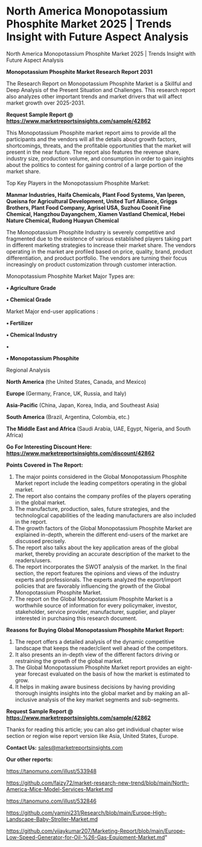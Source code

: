 # North America Monopotassium Phosphite Market 2025 | Trends Insight with Future Aspect Analysis
North America Monopotassium Phosphite Market 2025 | Trends Insight with Future Aspect Analysis

<strong>Monopotassium Phosphite Market Research Report 2031</strong>

The Research Report on Monopotassium Phosphite Market is a Skillful and Deep Analysis of the Present Situation and Challenges. This research report also analyzes other important trends and market drivers that will affect market growth over 2025-2031.

<strong>Request Sample Report @ <a href=https://www.marketreportsinsights.com/sample/42862>https://www.marketreportsinsights.com/sample/42862</a></strong>

This Monopotassium Phosphite market report aims to provide all the participants and the vendors will all the details about growth factors, shortcomings, threats, and the profitable opportunities that the market will present in the near future. The report also features the revenue share, industry size, production volume, and consumption in order to gain insights about the politics to contest for gaining control of a large portion of the market share.

Top Key Players in the Monopotassium Phosphite Market:

<strong>Manmar Industries, Haifa Chemicals, Plant Food Systems, Van Iperen, Queisna for Agricultural Development, United Turf Alliance, Griggs Brothers, Plant Food Company, Agrisel USA, Suzhou Coonit Fine Chemical, Hangzhou Dayangchem, Xiamen Vastland Chemical, Hebei Nature Chemical, Rudong Huayun Chemical</strong>

The Monopotassium Phosphite Industry is severely competitive and fragmented due to the existence of various established players taking part in different marketing strategies to increase their market share. The vendors operating in the market are profiled based on price, quality, brand, product differentiation, and product portfolio. The vendors are turning their focus increasingly on product customization through customer interaction.

Monopotassium Phosphite Market Major Types are:

<strong>•  Agriculture Grade

•  Chemical Grade</strong>

Market Major end-user applications :

<strong>•  Fertilizer

•  Chemical Industry

•  

•  Monopotassium Phosphite</strong>

Regional Analysis

</u><strong><b>North America</b></strong> (the United States, Canada, and Mexico)

<strong><b>Europe </b></strong>(Germany, France, UK, Russia, and Italy)

<strong><b>Asia-Pacific</b></strong> (China, Japan, Korea, India, and Southeast Asia)

<strong><b>South America</b></strong> (Brazil, Argentina, Colombia, etc.)

<strong><b>The Middle East and Africa</b></strong> (Saudi Arabia, UAE, Egypt, Nigeria, and South Africa)

<strong>Go For Interesting Discount Here: <a href=https://www.marketreportsinsights.com/discount/42862>https://www.marketreportsinsights.com/discount/42862</a></strong>

<strong>Points Covered in The Report:</strong>
<ol>
  <li>The major points considered in the Global Monopotassium Phosphite Market report include the leading competitors operating in the global market.</li>
  <li>The report also contains the company profiles of the players operating in the global market.</li>
  <li>The manufacture, production, sales, future strategies, and the technological capabilities of the leading manufacturers are also included in the report.</li>
  <li>The growth factors of the Global Monopotassium Phosphite Market are explained in-depth, wherein the different end-users of the market are discussed precisely.</li>
  <li>The report also talks about the key application areas of the global market, thereby providing an accurate description of the market to the readers/users.</li>
  <li>The report incorporates the SWOT analysis of the market. In the final section, the report features the opinions and views of the industry experts and professionals. The experts analyzed the export/import policies that are favorably influencing the growth of the Global Monopotassium Phosphite Market.</li>
  <li>The report on the Global Monopotassium Phosphite Market is a worthwhile source of information for every policymaker, investor, stakeholder, service provider, manufacturer, supplier, and player interested in purchasing this research document.</li>
</ol>
<strong>Reasons for Buying Global Monopotassium Phosphite Market Report:</strong>

<ol>
  <li>The report offers a detailed analysis of the dynamic competitive landscape that keeps the reader/client well ahead of the competitors.</li>
  <li>It also presents an in-depth view of the different factors driving or restraining the growth of the global market.</li>
  <li>The Global Monopotassium Phosphite Market report provides an eight-year forecast evaluated on the basis of how the market is estimated to grow.</li>
  <li>It helps in making aware business decisions by having providing thorough insights insights into the global market and by making an all-inclusive analysis of the key market segments and sub-segments.</li>
</ol>
<strong>Request Sample Report @ <a href=https://www.marketreportsinsights.com/sample/42862>https://www.marketreportsinsights.com/sample/42862</a></strong>


Thanks for reading this article; you can also get individual chapter wise section or region wise report version like Asia, United States, Europe.

<strong>Contact Us:</strong>
sales@marketreportsinsights.com

<strong>Our other reports:</strong>

<a href=https://tanomuno.com/illust/533948>https://tanomuno.com/illust/533948</a>

<a href=https://github.com/faizy72/market-research-new-trend/blob/main/North-America-Mice-Model-Services-Market.md>https://github.com/faizy72/market-research-new-trend/blob/main/North-America-Mice-Model-Services-Market.md</a>

<a href=https://tanomuno.com/illust/532846>https://tanomuno.com/illust/532846</a>

<a href=https://github.com/yamini231/Research/blob/main/Europe-High-Landscape-Baby-Stroller-Market.md>https://github.com/yamini231/Research/blob/main/Europe-High-Landscape-Baby-Stroller-Market.md</a>

<a href=https://github.com/vijaykumar207/Marketing-Report/blob/main/Europe-Low-Speed-Generator-for-Oil-%26-Gas-Equipment-Market.md>https://github.com/vijaykumar207/Marketing-Report/blob/main/Europe-Low-Speed-Generator-for-Oil-%26-Gas-Equipment-Market.md</a>"
